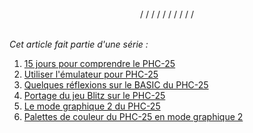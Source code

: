 <br/>
<div style="text-align: center">/ / / / / / / / / /</div>
<br/>

_Cet article fait partie d'une série :_

1. [15 jours pour comprendre le PHC-25](/blog/2025/06/12/quinze-jours-pour-comprendre-le-phc-25/)
2. [Utiliser l'émulateur pour PHC-25](/blog/2025/06/13/phc25-II/)
3. [Quelques réflexions sur le BASIC du PHC-25](/blog/2025/06/14/phc25-III/)
4. [Portage du jeu Blitz sur le PHC-25](/blog/2025/06/16/phc25-IV/)
5. [Le mode graphique 2 du PHC-25](/blog/2025/06/17/phc25-V/)
6. [Palettes de couleur du PHC-25 en mode graphique 2](/blog/2025/06/18/phc25-VI/)
